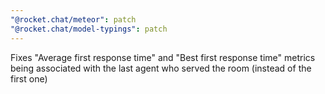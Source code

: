 ```yaml
---
"@rocket.chat/meteor": patch
"@rocket.chat/model-typings": patch
---
```


Fixes "Average first response time" and "Best first response time" metrics being associated with the last agent who served the room (instead of the first one)
